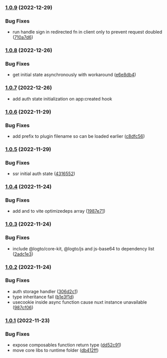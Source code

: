 

### [1.0.9](https://github.com/Hrdtr/nuxt-logto/compare/1.0.8...1.0.9) (2022-12-29)


### Bug Fixes

* run handle sign in redirected fn in client only to prevent request doubled ([710a7d6](https://github.com/Hrdtr/nuxt-logto/commit/710a7d6bdc2de1db2a38440d956f684c0652d9dd))

### [1.0.8](https://github.com/Hrdtr/nuxt-logto/compare/1.0.7...1.0.8) (2022-12-26)


### Bug Fixes

* get initial state asynchronously with workaround ([e6e8db4](https://github.com/Hrdtr/nuxt-logto/commit/e6e8db4e15dfea0fb5c88c1ca6eab8e38c7ebbef))

### [1.0.7](https://github.com/Hrdtr/nuxt-logto/compare/1.0.6...1.0.7) (2022-12-26)

*   add auth state initialization on app:created hook

### [1.0.6](https://github.com/Hrdtr/nuxt-logto/compare/1.0.5...1.0.6) (2022-11-29)

### Bug Fixes

*   add prefix to plugin filename so can be loaded earlier ([c8dfc56](https://github.com/Hrdtr/nuxt-logto/commit/c8dfc5656afa9982851f75229da6440070f153bb))

### [1.0.5](https://github.com/Hrdtr/nuxt-logto/compare/1.0.4...1.0.5) (2022-11-29)

### Bug Fixes

*   ssr initial auth state ([4316552](https://github.com/Hrdtr/nuxt-logto/commit/4316552c28848d501d011b297d1abac777aa8b53))

### [1.0.4](https://github.com/Hrdtr/nuxt-logto/compare/1.0.3...1.0.4) (2022-11-24)

### Bug Fixes

*   add and to vite optimizedeps array ([1987e71](https://github.com/Hrdtr/nuxt-logto/commit/1987e711320d6cbe5e4db167443a90ea4277d77f))

### [1.0.3](https://github.com/Hrdtr/nuxt-logto/compare/1.0.2...1.0.3) (2022-11-24)

### Bug Fixes

*   include @logto/core-kit, @logto/js and js-base64 to dependency list ([2adc1e3](https://github.com/Hrdtr/nuxt-logto/commit/2adc1e3f2a9ef64a976cde9d71898d785689fdf8))

### [1.0.2](https://github.com/Hrdtr/nuxt-logto/compare/1.0.1...1.0.2) (2022-11-24)

### Bug Fixes

*   auth storage handler ([306d2c1](https://github.com/Hrdtr/nuxt-logto/commit/306d2c18d38eed25b5a574a078838dd05bac44ac))
*   type inheritance fail ([b1e3f1d](https://github.com/Hrdtr/nuxt-logto/commit/b1e3f1df195516586d4763750aaed659cbecf411))
*   usecookie inside async function cause nuxt instance unavailable ([987cf06](https://github.com/Hrdtr/nuxt-logto/commit/987cf06fb500e66744cfabd17428aa2759f48b6a))

### [1.0.1](https://github.com/Hrdtr/nuxt-logto/compare/1.0.0...1.0.1) (2022-11-23)

### Bug Fixes

*   expose composables function return type ([dd52c91](https://github.com/Hrdtr/nuxt-logto/commit/dd52c9159cad248acda4691866fb5c2807cad701))
*   move core libs to runtime folder ([db412ff](https://github.com/Hrdtr/nuxt-logto/commit/db412ff7a2e6bd3cd101b8c32f05f91aaa971fe3))